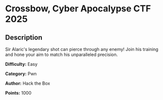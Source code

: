 # Crossbow, Cyber Apocalypse CTF 2025

## Description

Sir Alaric's legendary shot can pierce through any enemy! Join his training and hone your aim to match his unparalleled precision.

**Difficulty:** Easy

**Category:** Pwn

**Author:** Hack the Box

**Points:** 1000
